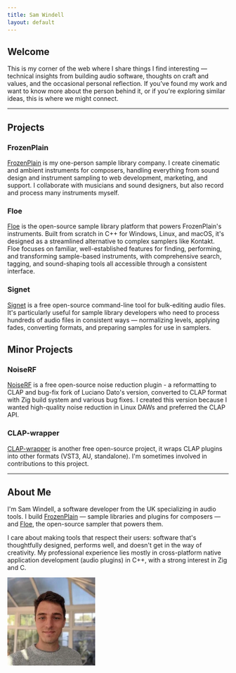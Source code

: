 ```yaml
---
title: Sam Windell
layout: default
---
```


## Welcome

This is my corner of the web where I share things I find interesting — technical insights from building audio software, thoughts on craft and values, and the occasional personal reflection. If you've found my work and want to know more about the person behind it, or if you're exploring similar ideas, this is where we might connect.

---

## Projects

### FrozenPlain
[FrozenPlain](https://frozenplain.com) is my one-person sample library company. I create cinematic and ambient instruments for composers, handling everything from sound design and instrument sampling to web development, marketing, and support. I collaborate with musicians and sound designers, but also record and process many instruments myself.

### Floe
[Floe](https://github.com/Floe-Synth/Floe) is the open-source sample library platform that powers FrozenPlain's instruments. Built from scratch in C++ for Windows, Linux, and macOS, it's designed as a streamlined alternative to complex samplers like Kontakt. Floe focuses on familiar, well-established features for finding, performing, and transforming sample-based instruments, with comprehensive search, tagging, and sound-shaping tools all accessible through a consistent interface.

### Signet
[Signet](https://github.com/samwindell/signet) is a free open-source command-line tool for bulk-editing audio files. It's particularly useful for sample library developers who need to process hundreds of audio files in consistent ways — normalizing levels, applying fades, converting formats, and preparing samples for use in samplers.

## Minor Projects

### NoiseRF
[NoiseRF](https://github.com/samwindell/NoiseRF) is a free open-source noise reduction plugin - a reformatting to CLAP and bug-fix fork of Luciano Dato's version, converted to CLAP format with Zig build system and various bug fixes. I created this version because I wanted high-quality noise reduction in Linux DAWs and preferred the CLAP API.

### CLAP-wrapper
[CLAP-wrapper](https://github.com/free-audio/clap-wrapper) is another free open-source project, it wraps CLAP plugins into other formats (VST3, AU, standalone). I'm sometimes involved in contributions to this project.

---

## About Me

<div class="about-section">
<div class="about-text">
<p>I'm Sam Windell, a software developer from the UK specializing in audio tools. I build <a href="https://frozenplain.com">FrozenPlain</a> — sample libraries and plugins for composers — and <a href="https://floe.audio">Floe</a>, the open-source sampler that powers them.</p>

<p>I care about making tools that respect their users: software that's thoughtfully designed, performs well, and doesn't get in the way of creativity. My professional experience lies mostly in cross-platform native application development (audio plugins) in C++, with a strong interest in Zig and C.</p>
</div>
<img class="avatar" src="/assets/images/me.webp" alt="Sam Windell">
</div>
